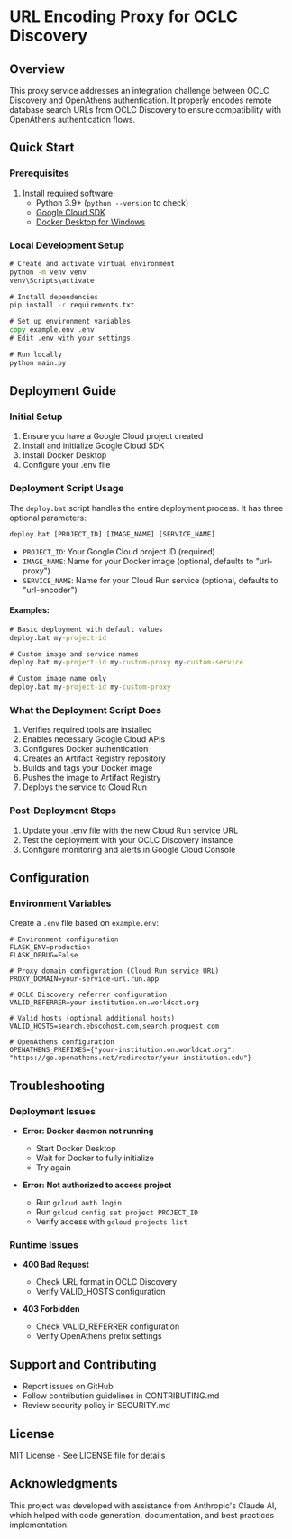 # URL Encoding Proxy for OCLC Discovery

## Overview
This proxy service addresses an integration challenge between OCLC Discovery and OpenAthens authentication. It properly encodes remote database search URLs from OCLC Discovery to ensure compatibility with OpenAthens authentication flows.

## Quick Start

### Prerequisites
1. Install required software:
   - Python 3.9+ (`python --version` to check)
   - [Google Cloud SDK](https://cloud.google.com/sdk/docs/install)
   - [Docker Desktop for Windows](https://www.docker.com/products/docker-desktop)

### Local Development Setup
```cmd
# Create and activate virtual environment
python -m venv venv
venv\Scripts\activate

# Install dependencies
pip install -r requirements.txt

# Set up environment variables
copy example.env .env
# Edit .env with your settings

# Run locally
python main.py
```

## Deployment Guide

### Initial Setup
1. Ensure you have a Google Cloud project created
2. Install and initialize Google Cloud SDK
3. Install Docker Desktop
4. Configure your .env file

### Deployment Script Usage
The `deploy.bat` script handles the entire deployment process. It has three optional parameters:

```cmd
deploy.bat [PROJECT_ID] [IMAGE_NAME] [SERVICE_NAME]
```

- `PROJECT_ID`: Your Google Cloud project ID (required)
- `IMAGE_NAME`: Name for your Docker image (optional, defaults to "url-proxy")
- `SERVICE_NAME`: Name for your Cloud Run service (optional, defaults to "url-encoder")

#### Examples:

```cmd
# Basic deployment with default values
deploy.bat my-project-id

# Custom image and service names
deploy.bat my-project-id my-custom-proxy my-custom-service

# Custom image name only
deploy.bat my-project-id my-custom-proxy
```

### What the Deployment Script Does
1. Verifies required tools are installed
2. Enables necessary Google Cloud APIs
3. Configures Docker authentication
4. Creates an Artifact Registry repository
5. Builds and tags your Docker image
6. Pushes the image to Artifact Registry
7. Deploys the service to Cloud Run

### Post-Deployment Steps
1. Update your .env file with the new Cloud Run service URL
2. Test the deployment with your OCLC Discovery instance
3. Configure monitoring and alerts in Google Cloud Console

## Configuration

### Environment Variables
Create a `.env` file based on `example.env`:

```plaintext
# Environment configuration
FLASK_ENV=production
FLASK_DEBUG=False

# Proxy domain configuration (Cloud Run service URL)
PROXY_DOMAIN=your-service-url.run.app

# OCLC Discovery referrer configuration
VALID_REFERRER=your-institution.on.worldcat.org

# Valid hosts (optional additional hosts)
VALID_HOSTS=search.ebscohost.com,search.proquest.com

# OpenAthens configuration
OPENATHENS_PREFIXES={"your-institution.on.worldcat.org": "https://go.openathens.net/redirector/your-institution.edu"}
```

## Troubleshooting

### Deployment Issues
- **Error: Docker daemon not running**
  - Start Docker Desktop
  - Wait for Docker to fully initialize
  - Try again

- **Error: Not authorized to access project**
  - Run `gcloud auth login`
  - Run `gcloud config set project PROJECT_ID`
  - Verify access with `gcloud projects list`

### Runtime Issues
- **400 Bad Request**
  - Check URL format in OCLC Discovery
  - Verify VALID_HOSTS configuration

- **403 Forbidden**
  - Check VALID_REFERRER configuration
  - Verify OpenAthens prefix settings

## Support and Contributing
- Report issues on GitHub
- Follow contribution guidelines in CONTRIBUTING.md
- Review security policy in SECURITY.md

## License
MIT License - See LICENSE file for details

## Acknowledgments
This project was developed with assistance from Anthropic's Claude AI, which helped with code generation, documentation, and best practices implementation.